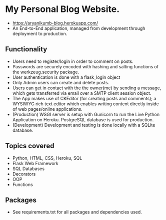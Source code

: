 # My Personal Blog Website.
* https://aryanikumb-blog.herokuapp.com/
* An End-to-End application, managed from development through deployment to production.


## Functionality
* Users need to register/login in order to comment on posts.
* Passwords are securely encoded with hashing and salting functions of the werkzeug.security package.
* User authentication is done with a flask_login object
* Only Admin users can create and delete posts.
* Users can get in contact with the the owner(me) by sending a message, which gets transferred via email over a SMTP client session object.
* The App makes use of CKEditor (for creating posts and comments); a WYSIWYG rich text editor which enables writing content directly inside of web pages/online applications.
* (Production) WSGI server is setup with Gunicorn to run the Live Python Application on Heroku. PostgreSQL database is used for production.
* (Development) Development and testing is done locally with a SQLite database.

## Topics covered

* Python, HTML, CSS, Heroku, SQL
* Flask Web Framework 
* SQL Databases
* Decorators
* OOP
* Functions

## Packages
* See requirements.txt for all packages and dependencies used.
